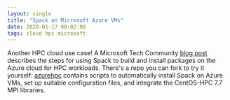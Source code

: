```yaml
---
layout: single
title: "Spack on Microsoft Azure VMs"
date: 2020-01-17 00:02:00
tags: cloud hpc microsoft
---
```


Another HPC cloud use case! A Microsoft Tech Community [blog post](https://techcommunity.microsoft.com/t5/azure-global/run-spack-on-azure-and-integrate-the-build-cache-with-azure-blob/ba-p/1115263) describes the steps for using Spack to build and install packages on the Azure cloud for HPC workloads. There's a repo you can fork to try it yourself: [azurehpc](https://github.com/Azure/azurehpc) contains scripts to automatically install Spack on Azure VMs, set up suitable configuration files, and integrate the CentOS-HPC 7.7 MPI libraries.
